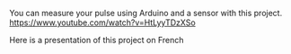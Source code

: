 You can measure your pulse using Arduino and a sensor with this project.
https://www.youtube.com/watch?v=HtLyyTDzXSo

Here is a presentation of this project on French
